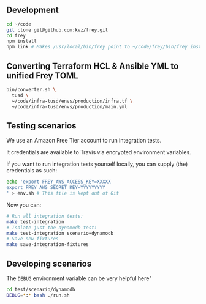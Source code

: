 ## Development

```bash
cd ~/code
git clone git@github.com:kvz/frey.git
cd frey
npm install
npm link # Makes /usr/local/bin/frey point to ~/code/frey/bin/frey instead of the global install
```

## Converting Terraform HCL & Ansible YML to unified Frey TOML

```bash
bin/converter.sh \
  tusd \
  ~/code/infra-tusd/envs/production/infra.tf \
  ~/code/infra-tusd/envs/production/main.yml
``` 


## Testing scenarios

We use an Amazon Free Tier account to run integration tests.

It credentials are available to Travis via encrypted environment variables.

If you want to run integration tests yourself locally, you can supply (the) 
credentials as such:

```bash
echo 'export FREY_AWS_ACCESS_KEY=XXXXX
export FREY_AWS_SECRET_KEY=YYYYYYYYY
' > env.sh # This file is kept out of Git
```

Now you can:

```bash
# Run all integration tests:
make test-integration
# Isolate just the dynamodb test:
make test-integration scenario=dynamodb
# Save new fixtures
make save-integration-fixtures
```

## Developing scenarios

The `DEBUG` environment variable can be very helpful here"

```bash
cd test/scenario/dynamodb
DEBUG=*:* bash ./run.sh
```
